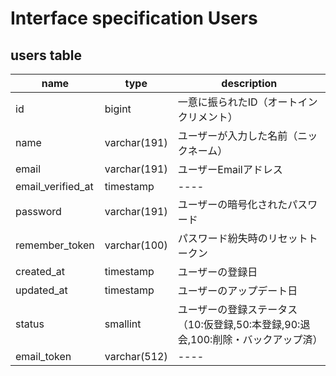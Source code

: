 # Interface specification Users

## users table

| name | type | description |
| -- | ------ | ---- |
| id | bigint | 一意に振られたID（オートインクリメント） |
| name | varchar(191) | ユーザーが入力した名前（ニックネーム） |
| email | varchar(191)| ユーザーEmailアドレス |	
| email_verified_at | timestamp| ---- |
| password | varchar(191) | ユーザーの暗号化されたパスワード |
| remember_token | varchar(100) | パスワード紛失時のリセットトークン |
| created_at | timestamp | ユーザーの登録日 |
| updated_at | timestamp | ユーザーのアップデート日 |
| status | smallint | ユーザーの登録ステータス（10:仮登録,50:本登録,90:退会,100:削除・バックアップ済）|
| email_token | varchar(512) | ---- |
